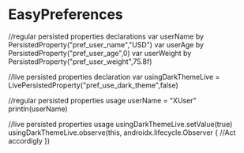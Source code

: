 # EasyPreferences

//regular persisted properties declarations
var userName by PersistedProperty("pref_user_name","USD")
var userAge by PersistedProperty("pref_user_age",0)
var userWeight by PersistedProperty("pref_user_weight",75.8f)

//live persisted properties declaration
var usingDarkThemeLive = LivePersistedProperty("pref_use_dark_theme",false)

//regular persisted properties usage
userName = "XUser"
println(userName)

//live persisted properties usage
usingDarkThemeLive.setValue(true)
usingDarkThemeLive.observe(this, androidx.lifecycle.Observer {
    //Act accordigly 
})
